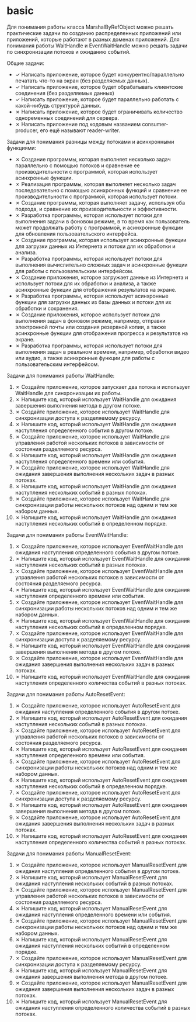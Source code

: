 # basic

Для понимания работы класса MarshalByRefObject можно решать практические задачи по созданию распределенных приложений или приложений, которые работают в разных доменах приложений. Для понимания работы WaitHandle и EventWaitHandle можно решать задачи по синхронизации потоков и ожиданию событий.

Общие задачи:

- &check; Написать приложение, которое будет конкурентно/параллельно печатать что-то на экран (без разделяемых данных).
- &check; Написать приложение, которое будет обрабатывать клиентские соединения (без разделяемых данных)
- &check; Написать приложение, которое будет параллельно работать с какой-нибудь структурой данных.
- &cross; Написать приложение, которое будет ограничивать количество одноременных соединений для сервера. 
- &cross; Написать приложение под кодовым названием consumer-producer, его ещё называют reader-writer.

Задачи для понимания разницы между потоками и асинхронными функциями: 

- &cross; Создание программы, которая выполняет несколько задач параллельно с помощью потоков и сравнение ее производительности с программой, которая использует асинхронные функции. 
- &cross; Реализация программы, которая выполняет несколько задач последовательно с помощью асинхронных функций и сравнение ее производительности с программой, которая использует потоки. 
- &cross; Создание программы, которая выполняет задачу, используя оба подхода, и сравнение их производительности и эффективности.
- &cross; Разработка программы, которая использует потоки для выполнения задачи в фоновом режиме, в то время как пользователь может продолжать работу с программой, и асинхронные функции для обновления пользовательского интерфейса.
- &cross; Создание программы, которая использует асинхронные функции для загрузки данных из Интернета и потоки для их обработки и анализа.
- &cross; Разработка программы, которая использует потоки для выполнения вычислительно сложных задач и асинхронные функции для работы с пользовательским интерфейсом.
- &cross; Создание приложения, которое загружает данные из Интернета и использует потоки для их обработки и анализа, а также асинхронные функции для отображения результатов на экране.
- &cross; Разработка программы, которая использует асинхронные функции для загрузки данных из базы данных и потоки для их обработки и сохранения.
- &cross; Создание приложения, которое использует потоки для выполнения задач в фоновом режиме, например, отправки электронной почты или создания резервной копии, а также асинхронные функции для отображения прогресса и результатов на экране.
- &cross; Разработка программы, которая использует потоки для выполнения задач в реальном времени, например, обработки видео или аудио, а также асинхронные функции для работы с пользовательским интерфейсом.

Задачи для понимания работы WaitHandle:

1. &cross; Создайте приложение, которое запускает два потока и использует WaitHandle для синхронизации их работы.
2. &cross; Напишите код, который использует WaitHandle для ожидания завершения выполнения метода в другом потоке.
3. &cross; Создайте приложение, которое использует WaitHandle для синхронизации доступа к разделяемому ресурсу.
4. &cross; Напишите код, который использует WaitHandle для ожидания наступления определенного события в другом потоке.
5. &cross; Создайте приложение, которое использует WaitHandle для управления работой нескольких потоков в зависимости от состояния разделяемого ресурса.
6. &cross; Напишите код, который использует WaitHandle для ожидания наступления определенного времени или события.
7. &cross; Создайте приложение, которое использует WaitHandle для ожидания завершения выполнения нескольких задач в разных потоках.
8. &cross; Напишите код, который использует WaitHandle для ожидания наступления нескольких событий в разных потоках.
9. &cross; Создайте приложение, которое использует WaitHandle для синхронизации работы нескольких потоков над одним и тем же набором данных.
10. &cross; Напишите код, который использует WaitHandle для ожидания наступления нескольких событий в определенном порядке.

Задачи для понимания работы EventWaitHandle:

1. &cross; Создайте приложение, которое использует EventWaitHandle для ожидания наступления определенного события в другом потоке.
2. &cross; Напишите код, который использует EventWaitHandle для ожидания наступления нескольких событий в разных потоках.
3. &cross; Создайте приложение, которое использует EventWaitHandle для управления работой нескольких потоков в зависимости от состояния разделяемого ресурса.
4. &cross; Напишите код, который использует EventWaitHandle для ожидания наступления определенного времени или события.
5. &cross; Создайте приложение, которое использует EventWaitHandle для синхронизации работы нескольких потоков над одним и тем же набором данных.
6. &cross; Напишите код, который использует EventWaitHandle для ожидания наступления нескольких событий в определенном порядке.
7. &cross; Создайте приложение, которое использует EventWaitHandle для синхронизации доступа к разделяемому ресурсу.
8. &cross; Напишите код, который использует EventWaitHandle для ожидания завершения выполнения метода в другом потоке.
9. &cross; Создайте приложение, которое использует EventWaitHandle для ожидания завершения выполнения нескольких задач в разных потоках.
10. &cross; Напишите код, который использует EventWaitHandle для ожидания наступления определенного количества событий в разных потоках.

Задачи для понимания работы AutoResetEvent:

1. &cross; Создайте приложение, которое использует AutoResetEvent для ожидания наступления определенного события в другом потоке.
2. &cross; Напишите код, который использует AutoResetEvent для ожидания наступления нескольких событий в разных потоках.
3. &cross; Создайте приложение, которое использует AutoResetEvent для управления работой нескольких потоков в зависимости от состояния разделяемого ресурса.
4. &cross; Напишите код, который использует AutoResetEvent для ожидания наступления определенного времени или события.
5. &cross; Создайте приложение, которое использует AutoResetEvent для синхронизации работы нескольких потоков над одним и тем же набором данных.
6. &cross; Напишите код, который использует AutoResetEvent для ожидания наступления нескольких событий в определенном порядке.
7. &cross; Создайте приложение, которое использует AutoResetEvent для синхронизации доступа к разделяемому ресурсу.
8. &cross; Напишите код, который использует AutoResetEvent для ожидания завершения выполнения метода в другом потоке.
9. &cross; Создайте приложение, которое использует AutoResetEvent для ожидания завершения выполнения нескольких задач в разных потоках.
10. &cross; Напишите код, который использует AutoResetEvent для ожидания наступления определенного количества событий в разных потоках.

Задачи для понимания работы ManualResetEvent:

1. &cross; Создайте приложение, которое использует ManualResetEvent для ожидания наступления определенного события в другом потоке.
2. &cross; Напишите код, который использует ManualResetEvent для ожидания наступления нескольких событий в разных потоках.
3. &cross; Создайте приложение, которое использует ManualResetEvent для управления работой нескольких потоков в зависимости от состояния разделяемого ресурса.
4. &cross; Напишите код, который использует ManualResetEvent для ожидания наступления определенного времени или события.
5. &cross; Создайте приложение, которое использует ManualResetEvent для синхронизации работы нескольких потоков над одним и тем же набором данных.
6. &cross; Напишите код, который использует ManualResetEvent для ожидания наступления нескольких событий в определенном порядке.
7. &cross; Создайте приложение, которое использует ManualResetEvent для синхронизации доступа к разделяемому ресурсу.
8. &cross; Напишите код, который использует ManualResetEvent для ожидания завершения выполнения метода в другом потоке.
9. &cross; Создайте приложение, которое использует ManualResetEvent для ожидания завершения выполнения нескольких задач в разных потоках.
10. &cross; Напишите код, который использует ManualResetEvent для ожидания наступления определенного количества событий в разных потоках.

